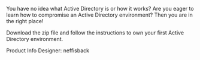 You have no idea what Active Directory is or how it works? Are you eager to learn how to compromise an Active Directory environment? Then you are in the right place!

Download the zip file and follow the instructions to own your first Active Directory environment.

Product Info
Designer: neffisback
